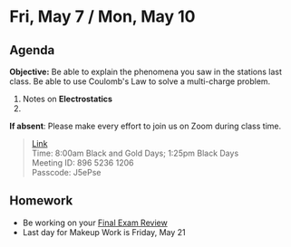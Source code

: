 Fri, May 7 / Mon, May 10
==================    
  
Agenda    
---------    
**Objective:** Be able to explain the phenomena you saw in the stations last class.  Be able to use Coulomb's Law to solve a multi-charge problem.
  
1. Notes on **Electrostatics**
2. 


**If absent**: Please make every effort to join us on Zoom during class time.

> [Link](https://us02web.zoom.us/j/89652361206?pwd=L3ZYQzBGNitFK0J6K1M4Nk1iM1dYQT09)      
> Time: 8:00am Black and Gold Days; 1:25pm Black Days    
> Meeting ID: 896 5236 1206      
> Passcode: J5ePse

  
Homework     
-------------    
- Be working on your [Final Exam Review][rev]
- Last day for Makeup Work is Friday, May 21

[rev]: https://avon.schoology.com/course/2624603229/materials?f=369844930
[test]: https://avon.schoology.com/assignment/4925783860/assessment_questions
<!--stackedit_data:
eyJoaXN0b3J5IjpbMTIzMjMxNjk1NSw2MTgwNDIzMzcsMTU4MD
c5OTQwNSwtMjA0Nzc3ODU4NSwtMTQ3MzUyMzkxMywtMzk4ODM0
NzY0LC0yMTYzMDE5NjAsMTgwOTQ0NDg1OCwtODI3MzY5MTI4LC
0xNzQzMDQ1NzkxLC0yMDk4NDA5OTYwLDIwMTk3NjE5NjAsLTEw
MjU3MzE2MTMsLTEyOTc1Mzc5OTMsLTEzMTkzMzY5NTAsLTI3MD
Y2OTQ3OSwtMzQ5MDMyODEsLTk2MDA0NjA1MiwxMzc4NTQ1ODA0
LDE0MDY0MTMyNjVdfQ==
-->